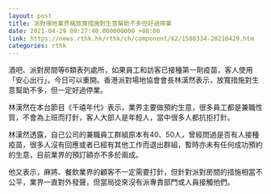 ```yaml
---
layout: post
title: 派對場地業界稱放寬措施對生意幫助不多但好過停業
date: 2021-04-29 09:27:40.000000000 +08:00
link: https://news.rthk.hk/rthk/ch/component/k2/1588334-20210429.htm
categories: rthk
---
```


酒吧、派對房間等6類表列處所，如果員工和訪客已接種第一劑疫苗，客人使用「安心出行」，今日可以重開。香港派對場地協會會長林漢然表示，放寬措施對生意幫助不多，但一定好過停業。

林漢然在本台節目《千禧年代》表示，業界主要做預約生意，很多員工都是兼職性質，不會為上班而打針，客人大部人是年輕人，當中很多人都抗拒打針。

林漢然透露，自己公司的兼職員工群組原本有40、50人，曾經問過是否有人接種疫苗，很多人沒有回應或者已經有其他工作而退出群組，暫時亦未有任何成功預約的生意，目前業界的預訂額亦不多於兩成。

他又表示，麻將、餐飲業界的顧客不一定需要打針，但針對派對房間的措施相當不公平，業界一直對外發聲，但當局從來沒有派專責部門或人員接觸他們。
